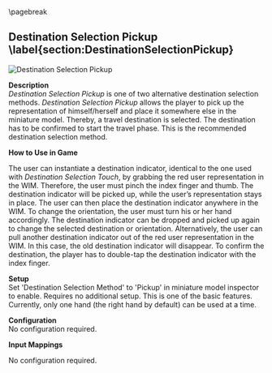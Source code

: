 
\pagebreak

## Destination Selection Pickup \label{section:DestinationSelectionPickup}

![Destination Selection Pickup](content/res/PickupSmall.png)

<!-- FIXME: only using one button is actually sufficient -->

**Description**  
*Destination Selection Pickup* is one of two alternative destination selection methods. *Destination Selection Pickup* allows the player to pick up the representation of himself/herself and place it somewhere else in the miniature model. Thereby, a travel destination is selected. The destination has to be confirmed to start the travel phase. This is the recommended destination selection method.

**How to Use in Game**  
<!-- The player has to pinch index and thumb to pickup the red player representation in the WIM. A blue destination representation will be picked up. The red player representation stays in place as the player does not move. The blue destination representation can be placed in the miniature model to indicate the desired target position. Once placed, the player can pickup the blue destination indicator and place it somewhere else. Alternatively, the player can pickup the  -->
The user can instantiate a destination indicator, identical
to the one used with *Destination Selection Touch*, by grabbing the red user representation in the WIM. Therefore, the user must pinch the index finger and thumb. The destination indicator will be picked up, while the user’s representation stays in place. The user can then place the destination indicator anywhere in the WIM. To change the orientation, the user must turn his or her hand accordingly. The destination indicator can be dropped and picked up again to change the selected destination or orientation. Alternatively, the user can pull another destination indicator out of the red user  representation in the WIM. In this case, the old destination indicator will disappear. To confirm the destination, the
player has to double-tap the destination indicator with the index finger.

**Setup**  
Set 'Destination Selection Method' to 'Pickup' in miniature model inspector to enable. Requires no additional setup. This is one of the basic features. Currently, only one hand (the right hand by default) can be used at a time.

**Configuration**  
No configuration required.

**Input Mappings**  
<!-- Configure 'Pickup Thumb Button' and 'Pickup Index Button' in the input manager. Additionally, the 'Pickup Thumb Button (Touch)' can be configured. It should be configured to the same mapping as 'Pickup Thumb Button'. This is optional, but strongly advised. Configuring this additional button allows to detect when the player no longer touches the thumb button. This will yield much better results and prevents some visual discrepancies (e.g. the player still holding the object only with the index finger). Currently, only one hand (the right hand by default) can be used at a time. -->
No configuration required.
